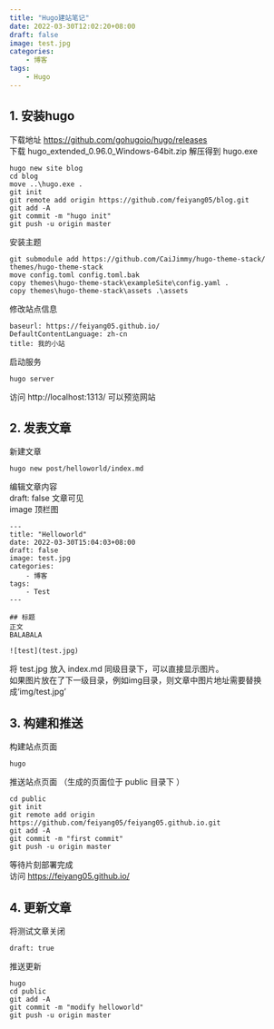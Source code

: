 ```yaml
---
title: "Hugo建站笔记"
date: 2022-03-30T12:02:20+08:00
draft: false
image: test.jpg
categories:
    - 博客
tags:
    - Hugo
---
```


## 1. 安装hugo

下载地址 https://github.com/gohugoio/hugo/releases  
下载 hugo_extended_0.96.0_Windows-64bit.zip 解压得到 hugo.exe

```
hugo new site blog 
cd blog
move ..\hugo.exe .
git init
git remote add origin https://github.com/feiyang05/blog.git
git add -A
git commit -m "hugo init"
git push -u origin master
```

安装主题
```
git submodule add https://github.com/CaiJimmy/hugo-theme-stack/ themes/hugo-theme-stack
move config.toml config.toml.bak
copy themes\hugo-theme-stack\exampleSite\config.yaml .
copy themes\hugo-theme-stack\assets .\assets
```
修改站点信息
``` 
baseurl: https://feiyang05.github.io/
DefaultContentLanguage: zh-cn
title: 我的小站
```
启动服务
```
hugo server
```
访问 http://localhost:1313/ 可以预览网站   
## 2. 发表文章
新建文章
```
hugo new post/helloworld/index.md
```
编辑文章内容  
draft: false 文章可见  
image 顶栏图  
```
---
title: "Helloworld"
date: 2022-03-30T15:04:03+08:00
draft: false
image: test.jpg
categories:
    - 博客
tags:
    - Test    
---

## 标题
正文  
BALABALA  

![test](test.jpg)
```
将 test.jpg 放入 index.md 同级目录下，可以直接显示图片。  
如果图片放在了下一级目录，例如img目录，则文章中图片地址需要替换成‘img/test.jpg’
## 3. 构建和推送
构建站点页面
```
hugo 
```
推送站点页面 （生成的页面位于 public 目录下  ）  
```
cd public
git init
git remote add origin https://github.com/feiyang05/feiyang05.github.io.git
git add -A
git commit -m "first commit"
git push -u origin master
```
等待片刻部署完成  
访问 https://feiyang05.github.io/   

## 4. 更新文章
将测试文章关闭
```
draft: true
```
推送更新
```
hugo
cd public
git add -A
git commit -m "modify helloworld"
git push -u origin master
```


